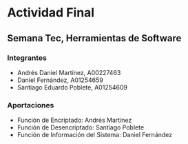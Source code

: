 # Actividad Final
## Semana Tec, Herramientas de Software

### Integrantes 
- Andrés Daniel Martínez, A00227463
- Daniel Fernández, A01254659
- Santiago Eduardo Poblete, A01254609

### Aportaciones 
- Función de Encriptado: Andrés Martínez 
- Función de Desencriptado: Santiago Poblete 
- Función de Información del Sistema: Daniel Fernández 

